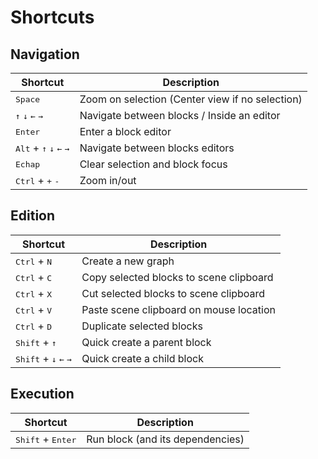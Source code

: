 # Shortcuts

## Navigation

| Shortcut                                                             | Description                                     |
| -------------------------------------------------------------------- | ----------------------------------------------- |
| <kbd>Space</kbd>                                                     | Zoom on selection (Center view if no selection) |
| <kbd>↑</kbd> <kbd>↓</kbd> <kbd>←</kbd> <kbd>→</kbd>                  | Navigate between blocks / Inside an editor      |
| <kbd>Enter</kbd>                                                     | Enter a block editor                            |
| <kbd>Alt</kbd> + <kbd>↑</kbd> <kbd>↓</kbd> <kbd>←</kbd> <kbd>→</kbd> | Navigate between blocks editors                 |
| <kbd>Echap</kbd>                                                     | Clear selection and block focus                 |
| <kbd>Ctrl</kbd> + <kbd>+</kbd>  <kbd>-</kbd>                         | Zoom in/out                                     |

## Edition

| Shortcut                                                  | Description                             |
| --------------------------------------------------------- | --------------------------------------- |
| <kbd>Ctrl</kbd> + <kbd>N</kbd>                            | Create a new graph                      |
| <kbd>Ctrl</kbd> + <kbd>C</kbd>                            | Copy selected blocks to scene clipboard |
| <kbd>Ctrl</kbd> + <kbd>X</kbd>                            | Cut selected blocks to scene clipboard  |
| <kbd>Ctrl</kbd> + <kbd>V</kbd>                            | Paste scene clipboard on mouse location |
| <kbd>Ctrl</kbd> + <kbd>D</kbd>                            | Duplicate selected blocks               |
| <kbd>Shift</kbd> + <kbd>↑</kbd>                           | Quick create a parent block             |
| <kbd>Shift</kbd> + <kbd>↓</kbd> <kbd>←</kbd> <kbd>→</kbd> | Quick create a child block              |

## Execution

| Shortcut                            | Description                      |
| ----------------------------------- | -------------------------------- |
| <kbd>Shift</kbd> + <kbd>Enter</kbd> | Run block (and its dependencies) |
